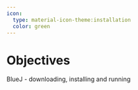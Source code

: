 ```yaml
---
icon:
  type: material-icon-theme:installation
  color: green
---
```

# Objectives

BlueJ - downloading, installing and running